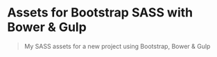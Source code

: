 # Assets for Bootstrap SASS with Bower & Gulp

> My SASS assets for a new project using Bootstrap, Bower & Gulp

<!-- ### Techs used
'**MagicBox**' uses a number of open source projects to work properly:

  * NodeJs
  * Bower
  * Gulp
  * SASS
  * PHP
  * Composer

## Getting Started

### Install dependencies

#### First, get the git repository

```sh
git clone git@gitlab.dm73.net:dm73/sfmagicbox.git
cd sfmagicbox/
```

#### Quick-start (for experienced users)

With `Node.js` installed & `composer.phar` on the local root, run the following one liner from the root of your '**MagicBox**' application:

```sh
php composer.phar install
npm install -g bower gulp jshint jscs
bower install && npm install
```

#### Prerequisites (for everyone)

The '**MagicBox**' Symfony2 application requires the following major dependencies:

- Composer, a Dependency Manager for PHP modules.
- Node.js, used to run JavaScript tools from the command line.
- npm, the node package manager, installed with Node.js and used to install Node.js packages.
- gulp, a Node.js-based build tool.

**To install dependencies:**

1)  Check your Node.js version.

```sh
node --version
```

The version should be at or above 0.12.x.

2)  If you don't have `composer.phar` file on your local root, please follow instructions on this page [Download Composer](https://getcomposer.org/download)

3)  If you don't have `Node.js` installed, or you have a lower version, go to [nodejs.org](https://nodejs.org) and click on the big green Install button.

4)  Install `bower`, `gulp`, `jshint` and `jscs` globally.

```sh
npm install -g bower gulp jshint jscs
```

This lets you run `bower` and `gulp` from the command line. (the working directory must be the root of your '**MagicBox**' application)

The `jshint` and `jscs` modules to help to write better & clean JavaScript code (better install them globally)

5)  Install the '**MagicBox**' application's local `npm` and `bower` dependencies.

```sh
bower install && npm install
```

This installs Automate Tasks for better workflow.

### Development workflow

#### Serve / watch (for Development)

Run the dev gulp task

```sh
gulp serve:frontsite
```

This outputs an IP address you can use to locally test and another that can be used on devices connected to your network.

#### Build & Vulcanize for distribution

```sh
gulp dist
```

Build and optimize the current project, ready for deployment. This includes linting as well as vulcanization, image, script, stylesheet and HTML optimization and minification.

#### Serve for testing the distribution files

```sh
gulp serve:dist
```
 -->
